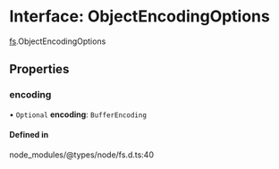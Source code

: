 # Interface: ObjectEncodingOptions

[fs](../modules/fs.md).ObjectEncodingOptions

## Properties

### encoding

• `Optional` **encoding**: `BufferEncoding`

#### Defined in

node_modules/@types/node/fs.d.ts:40
